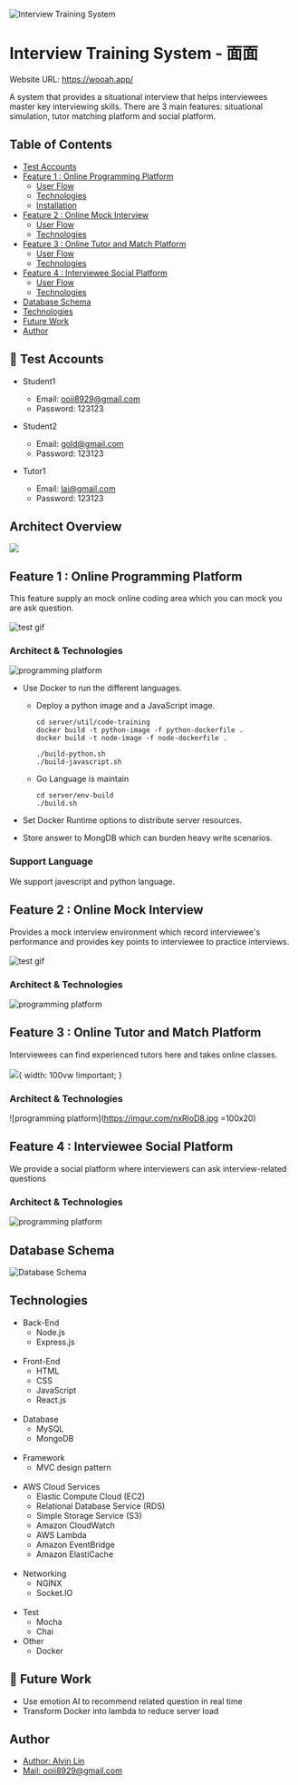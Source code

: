 ![Interview Training System](https://imgur.com/VQs7ffO.jpg)


# Interview Training System - 面面
Website URL: https://wooah.app/

A system that provides a situational interview that helps interviewees master key interviewing skills. 
There are 3 main features: situational simulation, tutor matching platform and social platform.

## Table of Contents


- [Test Accounts](#test-accounts)
- [Feature 1 : Online Programming Platform](#user-content-feature-1--online-programming-platform)
  - [User Flow](#user-flow)
  - [Technologies](#technologies)
  - [Installation](#installation)
- [Feature 2 : Online Mock Interview](#user-content-feature-2--online-mock-interview)
  - [User Flow](#user-content-user-flow-1)
  - [Technologies](#user-content-technologies-1)
- [Feature 3 : Online Tutor and Match Platform](#user-content-feature-3--online-tutor-and-match-platform)
  - [User Flow](#user-content-user-flow-2)
  - [Technologies](#user-content-technologies-2)
- [Feature 4 : Interviewee Social Platform](#user-content-feature-4--interviewee-social-platform)
  - [User Flow](#user-content-user-flow-3)
  - [Technologies](#user-content-technologies-3)
- [Database Schema](#database-schema)
- [Technologies](#user-content-technologies-4)
- [Future Work](#future-work)
- [Author](#author)


## 🚀 Test Accounts
- Student1
    - Email: ooii8929@gmail.com
    - Password: 123123

- Student2
    - Email: gold@gmail.com
    - Password: 123123

- Tutor1
    - Email: lai@gmail.com
    - Password: 123123

## Architect Overview
![](https://imgur.com/dk8Yvwu.jpg)

## Feature 1 : Online Programming Platform
This feature supply an mock online coding area which you can mock you are ask question.   
    <br />
![test gif](https://imgur.com/I2hMPqU.gif)

### Architect & Technologies
![programming platform](https://imgur.com/sRHSjhz.jpg)

- Use Docker to run the different languages.
  - Deploy a python image and a JavaScript image.
    ```
    cd server/util/code-training
    docker build -t python-image -f python-dockerfile .
    docker build -t node-image -f node-dockerfile .
    ```

    ```
    ./build-python.sh
    ./build-javascript.sh
    ```

  - Go Language is maintain
    ```
    cd server/env-build
    ./build.sh
    ```

- Set Docker Runtime options to distribute server resources.
- Store answer to MongDB which can burden heavy write scenarios.

### Support Language
We support javescript and python language.


## Feature 2 : Online Mock Interview
Provides a mock interview environment which record interviewee's performance and provides key points to interviewee to practice interviews.  
    <br />
![test gif](https://imgur.com/LljUi6R.gif)

### Architect & Technologies
![programming platform](https://imgur.com/RfsF4Zb.jpg)

## Feature 3 : Online Tutor and Match Platform
Interviewees can find experienced tutors here and takes online classes.  
    <br />
![](https://i.imgur.com/T52c3NX.gif){ width: 100vw !important; }

### Architect & Technologies
![programming platform](https://imgur.com/nxRloD8.jpg =100x20)


## Feature 4 : Interviewee Social Platform
We provide a social platform where interviewers can ask interview-related questions

### Architect & Technologies
![programming platform](https://imgur.com/tH8MK5d.jpg)


## Database Schema
![Database Schema](https://imgur.com/OlGVdzF.png)

## Technologies

- Back-End
    - Node.js
    - Express.js  
    <br />
- Front-End
    - HTML
    - CSS
    - JavaScript
    - React.js  
    <br />
- Database
    - MySQL
    - MongoDB  
    <br />
- Framework
    - MVC design pattern  
    <br />
- AWS Cloud Services
    - Elastic Compute Cloud (EC2)
    - Relational Database Service (RDS)
    - Simple Storage Service (S3)
    - Amazon CloudWatch
    - AWS Lambda
    - Amazon EventBridge
    - Amazon ElastiCache
    <br />
- Networking
    - NGINX
    - Socket.IO  
    <br />
- Test
    - Mocha
    - Chai
- Other
    - Docker



## 🚀 Future Work

- Use emotion AI to recommend related question in real time
- Transform Docker into lambda to reduce server load



## Author

- [Author: Alvin Lin](https://www.linkedin.com/in/alvin331/)
- [Mail: ooii8929@gmail.com](mailto:ooii8929@gmail.com)
